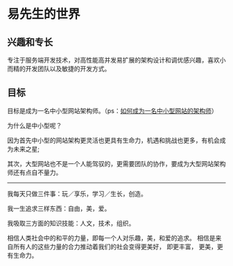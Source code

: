易先生的世界
=====================

兴趣和专长
------------------
专注于服务端开发技术，对高性能高并发易扩展的架构设计和调优感兴趣，喜欢小而精的开发团队以及敏捷的开发方式。

目标
-----------------
目标是成为一名中小型网站架构师。（ps：[如何成为一名中小型网站的架构师](./_post/2013-05-11-how-to-be-a-architect.md)）

为什么是中小型呢？

因为首先中小型的网站架构更灵活也更具有生命力，机遇和挑战也更多，有机会成为未来之星; 

其次，大型网站也不是一个人能驾驭的，更需要团队的协作，要成为大型网站架构师还有点自不量力。


------------------
我每天只做三件事：玩／享乐，学习／生长，创造。

我一生追求三样东西：自由，美，爱。 

我吸取三方面的知识技能：人文，技术，组织。 

相信人类社会中的和平的力量，即每一个人对乐趣，美，和爱的追求。 相信是来自所有人的这些力量的合力推动着我们的社会变得更美好， 即更丰富， 更美，更有生命力。

